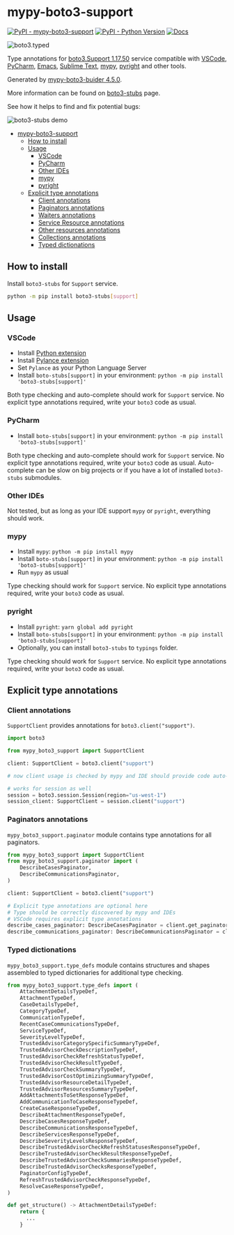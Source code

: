 # mypy-boto3-support

[![PyPI - mypy-boto3-support](https://img.shields.io/pypi/v/mypy-boto3-support.svg?color=blue)](https://pypi.org/project/mypy-boto3-support)
[![PyPI - Python Version](https://img.shields.io/pypi/pyversions/mypy-boto3-support.svg?color=blue)](https://pypi.org/project/mypy-boto3-support)
[![Docs](https://img.shields.io/readthedocs/mypy-boto3-builder.svg?color=blue)](https://mypy-boto3-builder.readthedocs.io/)

![boto3.typed](https://github.com/vemel/mypy_boto3_builder/raw/master/logo.png)

Type annotations for
[boto3.Support 1.17.50](https://boto3.amazonaws.com/v1/documentation/api/1.17.50/reference/services/support.html#Support) service
compatible with
[VSCode](https://code.visualstudio.com/),
[PyCharm](https://www.jetbrains.com/pycharm/),
[Emacs](https://www.gnu.org/software/emacs/),
[Sublime Text](https://www.sublimetext.com/),
[mypy](https://github.com/python/mypy),
[pyright](https://github.com/microsoft/pyright)
and other tools.

Generated by [mypy-boto3-buider 4.5.0](https://github.com/vemel/mypy_boto3_builder).

More information can be found on [boto3-stubs](https://pypi.org/project/boto3-stubs/) page.

See how it helps to find and fix potential bugs:

![boto3-stubs demo](https://github.com/vemel/mypy_boto3_builder/raw/master/demo.gif)

- [mypy-boto3-support](#mypy-boto3-support)
  - [How to install](#how-to-install)
  - [Usage](#usage)
    - [VSCode](#vscode)
    - [PyCharm](#pycharm)
    - [Other IDEs](#other-ides)
    - [mypy](#mypy)
    - [pyright](#pyright)
  - [Explicit type annotations](#explicit-type-annotations)
    - [Client annotations](#client-annotations)
    - [Paginators annotations](#paginators-annotations)
    - [Waiters annotations](#waiters-annotations)
    - [Service Resource annotations](#service-resource-annotations)
    - [Other resources annotations](#other-resources-annotations)
    - [Collections annotations](#collections-annotations)
    - [Typed dictionations](#typed-dictionations)

## How to install

Install `boto3-stubs` for `Support` service.

```bash
python -m pip install boto3-stubs[support]
```

## Usage

### VSCode

- Install [Python extension](https://marketplace.visualstudio.com/items?itemName=ms-python.python)
- Install [Pylance extension](https://marketplace.visualstudio.com/items?itemName=ms-python.vscode-pylance)
- Set `Pylance` as your Python Language Server
- Install `boto-stubs[support]` in your environment: `python -m pip install 'boto3-stubs[support]'`

Both type checking and auto-complete should work for `Support` service.
No explicit type annotations required, write your `boto3` code as usual.

### PyCharm

- Install `boto-stubs[support]` in your environment: `python -m pip install 'boto3-stubs[support]'`

Both type checking and auto-complete should work for `Support` service.
No explicit type annotations required, write your `boto3` code as usual.
Auto-complete can be slow on big projects or if you have a lot of installed `boto3-stubs` submodules.

### Other IDEs

Not tested, but as long as your IDE support `mypy` or `pyright`, everything should work.

### mypy

- Install `mypy`: `python -m pip install mypy`
- Install `boto-stubs[support]` in your environment: `python -m pip install 'boto3-stubs[support]'`
- Run `mypy` as usual

Type checking should work for `Support` service.
No explicit type annotations required, write your `boto3` code as usual.

### pyright

- Install `pyright`: `yarn global add pyright`
- Install `boto-stubs[support]` in your environment: `python -m pip install 'boto3-stubs[support]'`
- Optionally, you can install `boto3-stubs` to `typings` folder.

Type checking should work for `Support` service.
No explicit type annotations required, write your `boto3` code as usual.

## Explicit type annotations

### Client annotations

`SupportClient` provides annotations for `boto3.client("support")`.

```python
import boto3

from mypy_boto3_support import SupportClient

client: SupportClient = boto3.client("support")

# now client usage is checked by mypy and IDE should provide code auto-complete

# works for session as well
session = boto3.session.Session(region="us-west-1")
session_client: SupportClient = session.client("support")
```

### Paginators annotations

`mypy_boto3_support.paginator` module contains type annotations for all paginators.

```python
from mypy_boto3_support import SupportClient
from mypy_boto3_support.paginator import (
    DescribeCasesPaginator,
    DescribeCommunicationsPaginator,
)

client: SupportClient = boto3.client("support")

# Explicit type annotations are optional here
# Type should be correctly discovered by mypy and IDEs
# VSCode requires explicit type annotations
describe_cases_paginator: DescribeCasesPaginator = client.get_paginator("describe_cases")
describe_communications_paginator: DescribeCommunicationsPaginator = client.get_paginator("describe_communications")
```







### Typed dictionations

`mypy_boto3_support.type_defs` module contains structures and shapes assembled
to typed dictionaries for additional type checking.

```python
from mypy_boto3_support.type_defs import (
    AttachmentDetailsTypeDef,
    AttachmentTypeDef,
    CaseDetailsTypeDef,
    CategoryTypeDef,
    CommunicationTypeDef,
    RecentCaseCommunicationsTypeDef,
    ServiceTypeDef,
    SeverityLevelTypeDef,
    TrustedAdvisorCategorySpecificSummaryTypeDef,
    TrustedAdvisorCheckDescriptionTypeDef,
    TrustedAdvisorCheckRefreshStatusTypeDef,
    TrustedAdvisorCheckResultTypeDef,
    TrustedAdvisorCheckSummaryTypeDef,
    TrustedAdvisorCostOptimizingSummaryTypeDef,
    TrustedAdvisorResourceDetailTypeDef,
    TrustedAdvisorResourcesSummaryTypeDef,
    AddAttachmentsToSetResponseTypeDef,
    AddCommunicationToCaseResponseTypeDef,
    CreateCaseResponseTypeDef,
    DescribeAttachmentResponseTypeDef,
    DescribeCasesResponseTypeDef,
    DescribeCommunicationsResponseTypeDef,
    DescribeServicesResponseTypeDef,
    DescribeSeverityLevelsResponseTypeDef,
    DescribeTrustedAdvisorCheckRefreshStatusesResponseTypeDef,
    DescribeTrustedAdvisorCheckResultResponseTypeDef,
    DescribeTrustedAdvisorCheckSummariesResponseTypeDef,
    DescribeTrustedAdvisorChecksResponseTypeDef,
    PaginatorConfigTypeDef,
    RefreshTrustedAdvisorCheckResponseTypeDef,
    ResolveCaseResponseTypeDef,
)

def get_structure() -> AttachmentDetailsTypeDef:
    return {
      ...
    }
```
